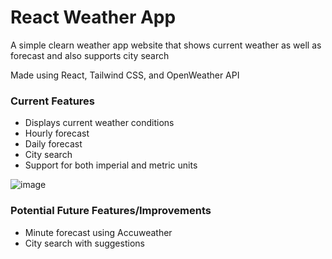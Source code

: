 # React Weather App

A simple clearn weather app website that shows current weather as well as forecast and also supports city search

Made using React, Tailwind CSS, and OpenWeather API

### Current Features
  - Displays current weather conditions
  - Hourly forecast
  - Daily forecast
  - City search
  - Support for both imperial and metric units
  
![image](https://github.com/13lack13lood/react-weather-app/assets/44007891/bd7045e2-2383-4f0e-95a1-8fe7c23d0ea7)

### Potential Future Features/Improvements
  - Minute forecast using Accuweather
  - City search with suggestions
